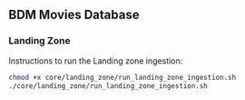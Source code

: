 ## BDM Movies Database

### Landing Zone

Instructions to run the Landing zone ingestion:

```bash
chmod +x core/landing_zone/run_landing_zone_ingestion.sh
./core/landing_zone/run_landing_zone_ingestion.sh
```